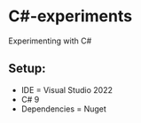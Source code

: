 # C#-experiments
Experimenting with C#

## Setup:
* IDE = Visual Studio 2022
* C# 9
* Dependencies = Nuget

